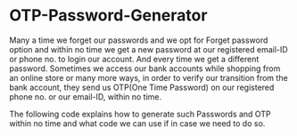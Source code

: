 # OTP-Password-Generator
Many a time we forget our passwords and we opt for Forget password option and within no time we get a new password at our registered email-ID or phone no. to login our account. And every time we get a different password.
Sometimes we access our bank accounts while shopping from an online store or many more ways, in order to verify our transition from the bank account, they send us OTP(One Time Password) on our registered phone no. or our email-ID, within no time.

The following code explains how to generate such Passwords and OTP within no time and what code we can use if in case we need to do so.
